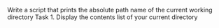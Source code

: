 Write a script that prints the absolute path name of the current working directory
Task 1. Display the contents list of your current directory
